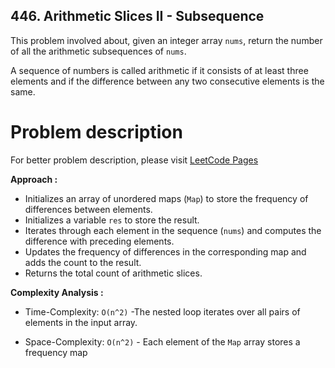 ## 446. Arithmetic Slices II - Subsequence

This problem involved about, given an integer array `nums`, return the number of all the arithmetic subsequences of `nums`.<br/>

A sequence of numbers is called arithmetic if it consists of at least three elements and if the difference between any two consecutive elements is the same.<br/>

# Problem description

For better problem description, please visit [LeetCode Pages](https://leetcode.com/problems/arithmetic-slices-ii-subsequence/description/)

**Approach :**<br/>

-   Initializes an array of unordered maps (`Map`) to store the frequency of differences between elements.
-   Initializes a variable `res` to store the result.
-   Iterates through each element in the sequence (`nums`) and computes the difference with preceding elements.
-   Updates the frequency of differences in the corresponding map and adds the count to the result.
-   Returns the total count of arithmetic slices.

**Complexity Analysis :**<br/>

-   Time-Complexity: `O(n^2)` -The nested loop iterates over all pairs of elements in the input array.

-   Space-Complexity: `O(n^2)` - Each element of the `Map` array stores a frequency map
